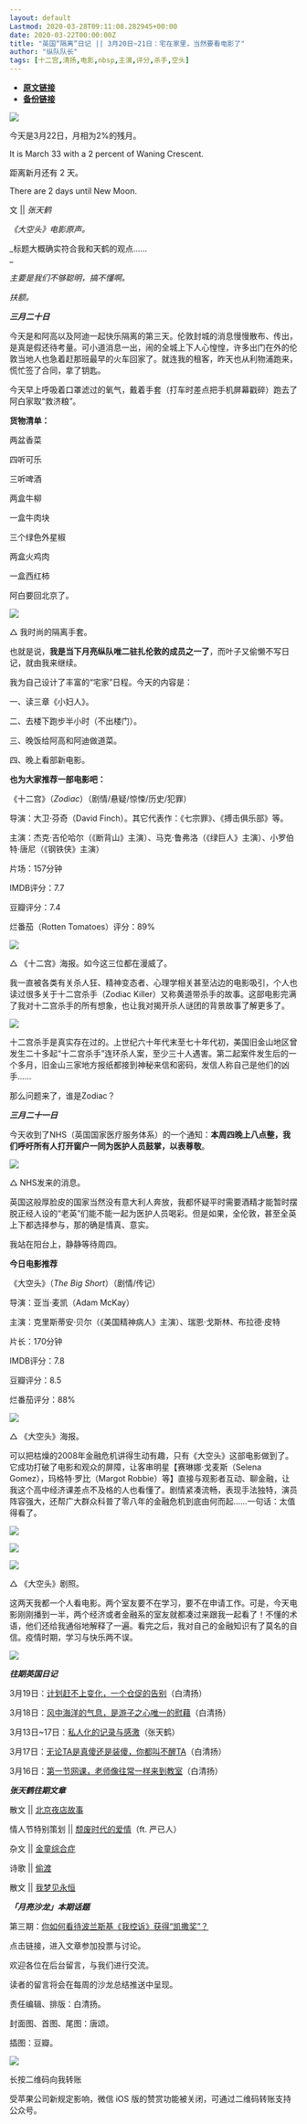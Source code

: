 ```yaml
---
layout: default
Lastmod: 2020-03-28T09:11:08.282945+00:00
date: 2020-03-22T00:00:00Z
title: "英国“隔离”日记 || 3月20日~21日：宅在家里，当然要看电影了"
author: "纵队队长"
tags: [十二宫,清扬,电影,nbsp,主演,评分,杀手,空头]
---
```


* [**原文链接**](https://mp.weixin.qq.com/s/N9CxM2wQLhNwoKIq9zn9LA)
* [**备份链接**](http://archive.ph/fj7A1)


![](/images/post/e6b79f899f1774158887aca9c51f331c.jpg)

今天是3月22日，月相为2%的残月。

It is March 33 with a 2 percent of Waning Crescent.

距离新月还有 2 天。

There are 2 days until New Moon.

文 || _张天鹤_  

  

  

_《大空头》电影原声。_

_标题大概确实符合我和天鹤的观点……  
_

_主要是我们不够聪明，搞不懂啊。_

_扶额。_  

  

  

  

_**三月二十日**_

  

今天是和阿高以及阿迪一起快乐隔离的第三天。伦敦封城的消息慢慢散布、传出，是真是假还待考量。可小道消息一出，闹的全城上下人心惶惶，许多出门在外的伦敦当地人也急着赶那班最早的火车回家了。就连我的租客，昨天也从利物浦跑来，慌忙签了合同，拿了钥匙。

今天早上呼吸着口罩滤过的氧气，戴着手套（打车时差点把手机屏幕戳碎）跑去了阿白家取“救济粮”。

**货物清单：**

两盆香菜

四听可乐

三听啤酒

两盒牛柳

一盒牛肉块

三个绿色外星椒

两盒火鸡肉

一盒西红柿

阿白要回北京了。

![](/images/post/6730651fabdc65d543ac282f64247c15.jpg)

△ 我时尚的隔离手套。  

也就是说，**我是当下月亮纵队唯二驻扎伦敦的成员之一了**，而叶子又偷懒不写日记，就由我来继续。

我为自己设计了丰富的“宅家”日程。今天的内容是：

一、读三章《小妇人》。

二、去楼下跑步半小时（不出楼门）。

三、晚饭给阿高和阿迪做道菜。

四、晚上看部新电影。

**也为大家推荐一部电影吧：**

《十二宫》（_Zodiac_）（剧情/悬疑/惊悚/历史/犯罪）

导演：大卫·芬奇（David Finch）。其它代表作：《七宗罪》、《搏击俱乐部》等。

主演：杰克·吉伦哈尔（《断背山》主演）、马克·鲁弗洛（《绿巨人》主演）、小罗伯特·唐尼（《钢铁侠》主演）

片场：157分钟

IMDB评分：7.7

豆瓣评分：7.4

烂番茄（Rotten Tomatoes）评分：89%

![](/images/post/f472e21d052e5d1683fa5d1a4c30964a.jpg)

△ 《十二宫》海报。如今这三位都在漫威了。  

我一直被各类有关杀人狂、精神变态者、心理学相关甚至沾边的电影吸引，个人也读过很多关于十二宫杀手（Zodiac Killer）又称黄道带杀手的故事。这部电影完满了我对十二宫杀手的所有想象，也让我对揭开杀人谜团的背景故事了解更多了。

![](/images/post/89a8d55f1c09f655d6ff28ac931b2dce.jpg)

十二宫杀手是真实存在过的。上世纪六十年代末至七十年代初，美国旧金山地区曾发生二十多起“十二宫杀手”连环杀人案，至少三十人遇害。第二起案件发生后的一个多月，旧金山三家地方报纸都接到神秘来信和密码，发信人称自己是他们的凶手……

那么问题来了，谁是Zodiac？

  

  

_**三月二十一日**_

  

今天收到了NHS（英国国家医疗服务体系）的一个通知：**本周四晚上八点整，我们呼吁所有人打开窗户一同为医护人员鼓掌，以表尊敬**。

![](/images/post/d11567104c4ea8450ebcd436c299371d.jpg)

△ NHS发来的消息。  

英国这般厚脸皮的国家当然没有意大利人奔放，我都怀疑平时需要酒精才能暂时摆脱正经人设的“老英”们能不能一起为医护人员喝彩。但是如果，全伦敦，甚至全英上下都选择参与，那的确是情真、意实。

我站在阳台上，静静等待周四。

**今日电影推荐**  

《大空头》（_The Big Short_）（剧情/传记）

导演：亚当·麦凯（Adam McKay）

主演：克里斯蒂安·贝尔（《美国精神病人》主演）、瑞恩·戈斯林、布拉德·皮特

片长：170分钟

IMDB评分：7.8

豆瓣评分：8.5

烂番茄评分：88%

![](/images/post/450fbcf339b085ff4c96aa6d53a88e4c.jpg)

△ 《大空头》海报。  

可以把枯燥的2008年金融危机讲得生动有趣，只有《大空头》这部电影做到了。它成功打破了电影和观众的屏障，让客串明星【赛琳娜·戈麦斯（Selena Gomez），玛格特·罗比（Margot Robbie）等】直接与观影者互动、聊金融，让我这个高中经济课差点不及格的人也看懂了。剧情紧凑流畅，表现手法独特，演员阵容强大，还帮广大群众科普了零八年的金融危机到底由何而起……一句话：太值得看了。

![](/images/post/4685c26cc54553dbac294f33305047c0.jpg)

![](/images/post/81fa53402cad269ec9d15986ec186c8c.jpg)

![](/images/post/eb72c9bc210fabd1cb9db24632d513b4.jpg)

△ 《大空头》剧照。

这两天我都一个人看电影。两个室友要不在学习，要不在申请工作。可是，今天电影刚刚播到一半，两个经济或者金融系的室友就都凑过来跟我一起看了！不懂的术语，他们还给我通俗地解释了一遍。看完之后，我对自己的金融知识有了莫名的自信。疫情时期，学习与快乐两不误。

![](/images/post/30da05a5c0749661f667ba8409a38abd.jpg)

  

  

  

_**往期英国日记**_

  

3月19日：[计划赶不上变化，一个仓促的告别](http://mp.weixin.qq.com/s?__biz=MzA4MTkwMzQ3MA==&mid=2654623064&idx=2&sn=0e213018d939afaf62868717fc93e074&chksm=84431f59b334964f59d4f9f08897da8f1314ec13908a8673187b403da609b5fac0830ed59b4d&scene=21#wechat_redirect)（白清扬）

3月18日：[风中海洋的气息，是游子之心唯一的慰藉](http://mp.weixin.qq.com/s?__biz=MzA4MTkwMzQ3MA==&mid=2654623045&idx=2&sn=bd1c7a0a98e64e14599ebe7f74447930&chksm=84431f44b3349652242cfeb362dc8290e2a60ad08438a846d88d283e27a32f0a37b6adcae971&scene=21#wechat_redirect)（白清扬）

3月13日~17日：[私人化的记录与感激](http://mp.weixin.qq.com/s?__biz=MzA4MTkwMzQ3MA==&mid=2654623007&idx=2&sn=e48641adfb44ce759a2bd22067571dfd&chksm=84431f1eb3349608c3c46e13e4d80d809d6366e4360719798596d9237c1adaca61ff8649a7a4&scene=21#wechat_redirect)（张天鹤）

3月17日：[无论TA是真傻还是装傻，你都叫不醒TA](http://mp.weixin.qq.com/s?__biz=MzA4MTkwMzQ3MA==&mid=2654623007&idx=1&sn=41197dcdae748e3ad2087652139cc60a&chksm=84431f1eb33496085a1d6c6dc0a5fde779baaf7723b192e9fd1440a52aac7e19438cc7ccabf0&scene=21#wechat_redirect)（白清扬）

3月16日：[第一节网课，老师像往常一样来到教室](http://mp.weixin.qq.com/s?__biz=MzA4MTkwMzQ3MA==&mid=2654622994&idx=2&sn=e432d69a27945356f277e56d027177f1&chksm=84431f13b33496053ecc7950d1066900cb60f9b0344bbde8cd0faccb7ef86de4fe91bccfbacb&scene=21#wechat_redirect)（白清扬）

  

  

_**张天鹤往期文章**_

  

散文 || [北京夜店故事](http://mp.weixin.qq.com/s?__biz=MzA4MTkwMzQ3MA==&mid=2654622762&idx=1&sn=835c5750213dfad1c5f2345c9a818b54&chksm=84431e2bb334973d270d97abf7d8546fa151bc186e46bd9745595d30a77039bf70df02718660&scene=21#wechat_redirect)

情人节特别策划 || [颓废时代的爱情](http://mp.weixin.qq.com/s?__biz=MzA4MTkwMzQ3MA==&mid=2654622733&idx=1&sn=5ba44b13b11087f5582469f67c65e69b&chksm=84431e0cb334971a62ed450c117e3a8c428d007b7b1dcf92804321e586cc6fb5c37436445079&scene=21#wechat_redirect)（ft. 严已人）

杂文 || [金童综合症](http://mp.weixin.qq.com/s?__biz=MzA4MTkwMzQ3MA==&mid=2654622439&idx=1&sn=768a36dd21e5aad64d5fa2466bebc04b&chksm=844318e6b33491f000e149a33bc839042ff249ef8c52c2f11d6ad0a2f3134680b77d19ebe08e&scene=21#wechat_redirect)

诗歌 || [偷渡](http://mp.weixin.qq.com/s?__biz=MzA4MTkwMzQ3MA==&mid=2654622358&idx=1&sn=e1895eefa95f014f4ac183151a7dbd0f&chksm=84431897b33491818a099c51dd8d9c2c42fad3970d1c020321ee0e1ece56363152d35e05ad9d&scene=21#wechat_redirect)

散文 || [我梦见永恒](http://mp.weixin.qq.com/s?__biz=MzA4MTkwMzQ3MA==&mid=2654622137&idx=1&sn=a028ee82c20be2a08aa25cbc1a5be64c&chksm=84431bb8b33492ae772732194749c43c6c14edbd3cbd32ea0aa775f400f7e86e260b970de2c1&scene=21#wechat_redirect)

  

  

_**「月亮沙龙」本期话题**_

  

第三期：[你如何看待波兰斯基《我控诉》获得“凯撒奖”？](http://mp.weixin.qq.com/s?__biz=MzA4MTkwMzQ3MA==&mid=2654622994&idx=1&sn=9908e4ae9193746711b69a0e12e7966f&chksm=84431f13b334960505f2a0d9cbdda7ee4e972e7f6aca0e7353f85b9ed788ebe3e910e0da9648&scene=21#wechat_redirect)

  

点击链接，进入文章参加投票与讨论。  

欢迎各位在后台留言，与我们进行交流。

读者的留言将会在每周的沙龙总结推送中呈现。

  

  

  

责任编辑、排版：白清扬。  

封面图、首图、尾图：唐颂。  

插图：豆瓣。

  

![](/images/post/5ed7799448d0eb8119348db31d9492b8.jpg)

长按二维码向我转账

受苹果公司新规定影响，微信 iOS 版的赞赏功能被关闭，可通过二维码转账支持公众号。


